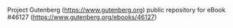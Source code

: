Project Gutenberg (https://www.gutenberg.org) public repository for eBook #46127 (https://www.gutenberg.org/ebooks/46127)
